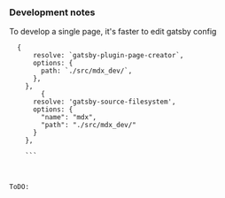 ### Development notes

To develop a single page, it's faster to edit gatsby config

````
  {
      resolve: `gatsby-plugin-page-creator`,
      options: {
        path: `./src/mdx_dev/`,
      },
    },
        {
      resolve: 'gatsby-source-filesystem',
      options: {
        "name": "mdx",
        "path": "./src/mdx_dev/"
      }
    },

    ```



ToDO:


````
